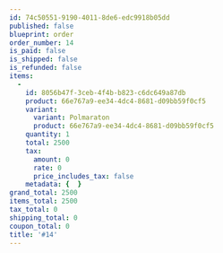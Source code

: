 ```yaml
---
id: 74c50551-9190-4011-8de6-edc9918b05dd
published: false
blueprint: order
order_number: 14
is_paid: false
is_shipped: false
is_refunded: false
items:
  -
    id: 8056b47f-3ceb-4f4b-b823-c6dc649a87db
    product: 66e767a9-ee34-4dc4-8681-d09bb59f0cf5
    variant:
      variant: Polmaraton
      product: 66e767a9-ee34-4dc4-8681-d09bb59f0cf5
    quantity: 1
    total: 2500
    tax:
      amount: 0
      rate: 0
      price_includes_tax: false
    metadata: {  }
grand_total: 2500
items_total: 2500
tax_total: 0
shipping_total: 0
coupon_total: 0
title: '#14'
---
```

